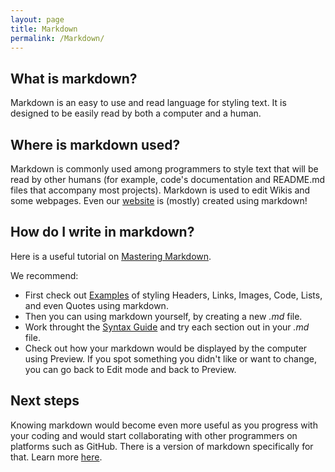 ```yaml
---
layout: page
title: Markdown
permalink: /Markdown/
---
```



## What is markdown?
Markdown is an easy to use and read language for styling text. It is designed to be easily read by both a computer and a human.

## Where is markdown used?
Markdown is commonly used among programmers to style text that will be read by other humans (for example, code's documentation and README.md files that accompany most projects). Markdown is used to edit Wikis and some webpages. Even our [website](torgyn.github.io/nextgenprog) is (mostly) created using markdown! 

## How do I write in markdown?
Here is a useful tutorial on [Mastering Markdown](https://guides.github.com/features/mastering-markdown/).

We recommend:
- First check out [Examples](https://guides.github.com/features/mastering-markdown/#examples) of styling Headers, Links, Images, Code, Lists, and even Quotes using markdown.
- Then you can using markdown yourself, by creating a new *.md* file.
- Work throught the [Syntax Guide](https://guides.github.com/features/mastering-markdown/#syntax) and try each section out in your *.md* file.
- Check out how your markdown would be displayed by the computer using Preview. If you spot something you didn't like or want to change, you can go back to Edit mode and back to Preview.

## Next steps
Knowing markdown would become even more useful as you progress with your coding and would start collaborating with other programmers on platforms such as GitHub. There is a version of markdown specifically for that. Learn more [here](https://guides.github.com/features/mastering-markdown/#GitHub-flavored-markdown).

